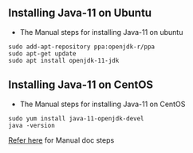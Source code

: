 Installing Java-11 on Ubuntu
----------------------------

* The Manual steps for installing Java-11 on ubuntu

```
sudo add-apt-repository ppa:openjdk-r/ppa
sudo apt-get update
sudo apt install openjdk-11-jdk
```
Installing Java-11 on CentOS
-----------------------------

* The Manual steps for installing Java-11 on CentOS

```
sudo yum install java-11-openjdk-devel
java -version
```

[Refer here](https://linuxize.com/post/install-java-on-centos-7/) for Manual doc steps